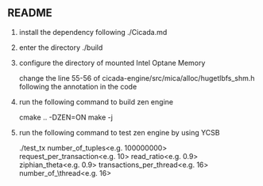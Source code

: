 
README
---

1. install the dependency following ./Cicada.md

2. enter the directory ./build

3. configure the directory of mounted Intel Optane Memory

    change the line 55-56 of cicada-engine/src/mica/alloc/hugetlbfs_shm.h following the annotation in the code  

4. run the following command to build zen engine

    cmake .. -DZEN=ON
    make -j

5. run the following command to test zen engine by using YCSB

    ./test_tx number\_of_tuples<e.g. 100000000> request\_per\_transaction<e.g. 10> read\_ratio<e.g. 0.9> ziphian\_theta<e.g. 0.9> transactions\_per\_thread<e.g. 16> number\_of_\thread<e.g. 16>

